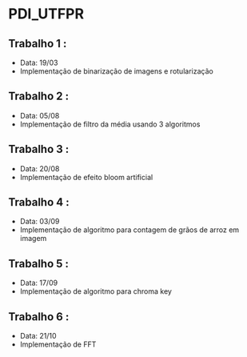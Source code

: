 # PDI_UTFPR
## Trabalho 1 :
- Data: 19/03
- Implementação de binarização de imagens e rotularização
## Trabalho 2 :
- Data: 05/08
- Implementação de filtro da média usando 3 algoritmos
## Trabalho 3 :
- Data: 20/08
- Implementação de efeito bloom artificial
## Trabalho 4 :
- Data: 03/09
- Implementação de algoritmo para contagem de grãos de arroz em imagem
## Trabalho 5 :
- Data: 17/09
- Implementação de algoritmo para chroma key
## Trabalho 6 :
- Data: 21/10
- Implementação de FFT 
